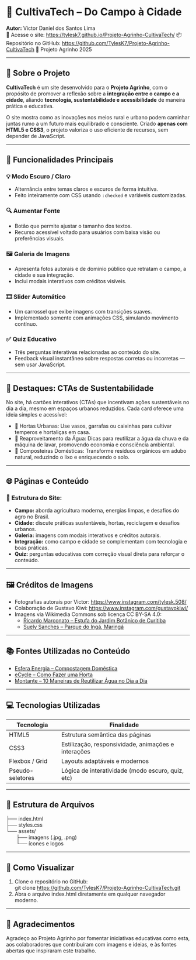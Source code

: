 # 🌾 CultivaTech – Do Campo à Cidade

**Autor:** Victor Daniel dos Santos Lima  
🔗 Acesse o site: https://tylesk7.github.io/Projeto-Agrinho-CultivaTech/
📦 Repositório no GitHub: https://github.com/TylesK7/Projeto-Agrinho-CultivaTech
📅 Projeto Agrinho 2025

---

## 🧭 Sobre o Projeto

**CultivaTech** é um site desenvolvido para o **Projeto Agrinho**, com o propósito de promover a reflexão sobre a **integração entre o campo e a cidade**, aliando **tecnologia, sustentabilidade e acessibilidade** de maneira prática e educativa.

O site mostra como as inovações nos meios rural e urbano podem caminhar juntas rumo a um futuro mais equilibrado e consciente. Criado **apenas com HTML5 e CSS3**, o projeto valoriza o uso eficiente de recursos, sem depender de JavaScript.

---

## 🚀 Funcionalidades Principais

### 💡 Modo Escuro / Claro
- Alternância entre temas claros e escuros de forma intuitiva.
- Feito inteiramente com CSS usando `:checked` e variáveis customizadas.

### 🔍 Aumentar Fonte
- Botão que permite ajustar o tamanho dos textos.
- Recurso acessível voltado para usuários com baixa visão ou preferências visuais.

### 🖼️ Galeria de Imagens
- Apresenta fotos autorais e de domínio público que retratam o campo, a cidade e sua integração.
- Inclui modais interativos com créditos visíveis.

### 🎞️ Slider Automático
- Um carrossel que exibe imagens com transições suaves.
- Implementado somente com animações CSS, simulando movimento contínuo.

### ✅ Quiz Educativo
- Três perguntas interativas relacionadas ao conteúdo do site.
- Feedback visual instantâneo sobre respostas corretas ou incorretas — sem usar JavaScript.

---

## 📣 Destaques: CTAs de Sustentabilidade

No site, há cartões interativos (CTAs) que incentivam ações sustentáveis no dia a dia, mesmo em espaços urbanos reduzidos. Cada card oferece uma ideia simples e acessível:

- 🌱 Hortas Urbanas: Use vasos, garrafas ou caixinhas para cultivar temperos e hortaliças em casa.
- 🌊 Reaproveitamento da Água: Dicas para reutilizar a água da chuva e da máquina de lavar, promovendo economia e consciência ambiental.
- 🍂 Composteiras Domésticas: Transforme resíduos orgânicos em adubo natural, reduzindo o lixo e enriquecendo o solo.

---

## 🌐 Páginas e Conteúdo

### 📌 Estrutura do Site:
- **Campo:** aborda agricultura moderna, energias limpas, e desafios do agro no Brasil.
- **Cidade:** discute práticas sustentáveis, hortas, reciclagem e desafios urbanos.
- **Galeria:** imagens com modais interativos e créditos autorais.
- **Integração:** como campo e cidade se complementam com tecnologia e boas práticas.
- **Quiz:** perguntas educativas com correção visual direta para reforçar o conteúdo.

---

## 🖼️ Créditos de Imagens

- Fotografias autorais por Victor: https://www.instagram.com/tylesk.508/
- Colaboração de Gustavo Kiwi: https://www.instagram.com/gustavokiwi/
- Imagens via Wikimedia Commons sob licença CC BY-SA 4.0:
  - [Ricardo Marconato – Estufa do Jardim Botânico de Curitiba](https://commons.wikimedia.org/wiki/File:Estufa-Jardim-Botanico-Curitiba-out.JPG)
  - [Suely Sanches – Parque do Ingá, Maringá](https://commons.wikimedia.org/wiki/File:Parque_do_Ing%C3%A1_IMG_1580.jpg)

---

## 📚 Fontes Utilizadas no Conteúdo

- [Esfera Energia – Compostagem Doméstica](https://blog.esferaenergia.com.br/sustentabilidade/compostagem-domestica-2)
- [eCycle – Como Fazer uma Horta](https://www.ecycle.com.br/como-fazer-uma-horta/)
- [Montante – 10 Maneiras de Reutilizar Água no Dia a Dia](https://montante.com.br/10-maneiras-de-reutilizar-a-agua-em-nosso-dia-a-dia/)

---

## 💻 Tecnologias Utilizadas

| Tecnologia | Finalidade |
|------------|------------|
| HTML5 | Estrutura semântica das páginas |
| CSS3 | Estilização, responsividade, animações e interações |
| Flexbox / Grid | Layouts adaptáveis e modernos |
| Pseudo-seletores | Lógica de interatividade (modo escuro, quiz, etc) |

---

## 📂 Estrutura de Arquivos

├── index.html  
├── styles.css  
└── assets/  
  ├── imagens (.jpg, .png)  
  └── ícones e logos

---

## 🧪 Como Visualizar

1. Clone o repositório no GitHub:  
   git clone https://github.com/TylesK7/Projeto-Agrinho-CultivaTech.git 
2. Abra o arquivo index.html diretamente em qualquer navegador moderno.

---

## 🙌 Agradecimentos

Agradeço ao Projeto Agrinho por fomentar iniciativas educativas como esta, aos colaboradores que contribuíram com imagens e ideias, e às fontes abertas que inspiraram este trabalho.
